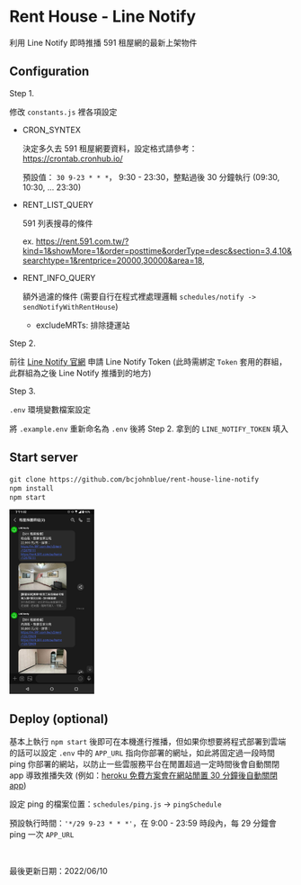 # Rent House - Line Notify

利用 Line Notify 即時推播 591 租屋網的最新上架物件

## Configuration

Step 1.

修改 `constants.js` 裡各項設定

- CRON_SYNTEX

  決定多久去 591 租屋網要資料，設定格式請參考：https://crontab.cronhub.io/

  預設值： `30 9-23 * * *`， 9:30 - 23:30，整點過後 30 分鐘執行 (09:30, 10:30, ... 23:30)

- RENT_LIST_QUERY

  591 列表搜尋的條件

  ex. https://rent.591.com.tw/?kind=1&showMore=1&order=posttime&orderType=desc&section=3,4,10&searchtype=1&rentprice=20000,30000&area=18,

- RENT_INFO_QUERY

  額外過濾的條件 (需要自行在程式裡處理邏輯 `schedules/notify -> sendNotifyWithRentHouse`)

  - excludeMRTs: 排除捷運站

Step 2.

前往 [Line Notify 官網](https://notify-bot.line.me/my/services/) 申請 Line Notify Token (此時需綁定 `Token` 套用的群組，此群組為之後 Line Notify 推播到的地方)

Step 3.

`.env` 環境變數檔案設定

將 `.example.env` 重新命名為 `.env` 後將 Step 2. 拿到的 `LINE_NOTIFY_TOKEN` 填入

## Start server

```shell
git clone https://github.com/bcjohnblue/rent-house-line-notify
npm install
npm start
```

<img alt="line notify image" src="./assets/line.jpg" width="30%">

## Deploy (optional)

基本上執行 `npm start` 後即可在本機進行推播，但如果你想要將程式部署到雲端的話可以設定 `.env` 中的 `APP_URL` 指向你部署的網址，如此將固定過一段時間 ping 你部署的網站，以防止一些雲服務平台在閒置超過一定時間後會自動關閉 app 導致推播失效 (例如：[heroku 免費方案會在網站閒置 30 分鐘後自動關閉 app](https://dev.to/unorthodev/prevent-your-app-from-idling-on-heroku-2lmc))

設定 ping 的檔案位置：`schedules/ping.js` -> `pingSchedule`

預設執行時間：`'*/29 9-23 * * *'`，在 9:00 - 23:59 時段內，每 29 分鐘會 ping 一次 `APP_URL`

<br />

最後更新日期：2022/06/10
